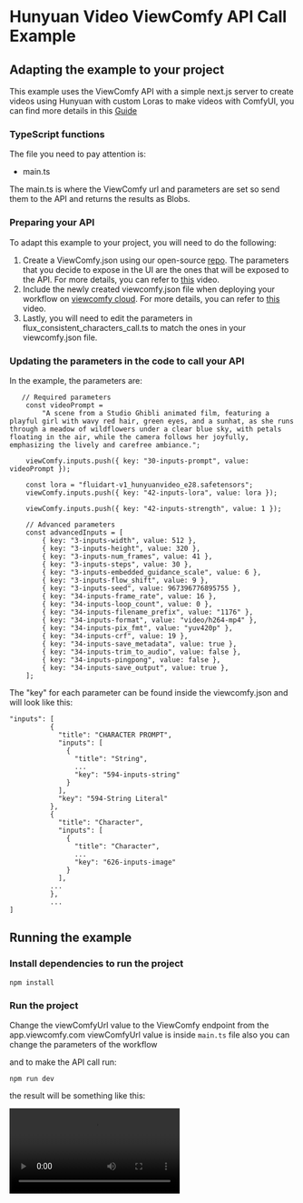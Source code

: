 # Hunyuan Video ViewComfy API Call Example

## Adapting the example to your project

This example uses the ViewComfy API with a simple next.js server to create videos using Hunyuan with custom Loras to make videos with ComfyUI, you can find more details in this [Guide](https://www.viewcomfy.com/blog/using-custom-loras-to-make-videos-with-comfyui "using-custom-loras-to-make-videos-with-comfyui") 

### TypeScript functions

The file you need to pay attention is: 
- main.ts

The main.ts is where the ViewComfy url and parameters are set so send them to the API and returns the results as Blobs. 

### Preparing your API

To adapt this example to your project, you will need to do the following:
1. Create a ViewComfy.json using our open-source [repo](https://github.com/ViewComfy/ViewComfy). The parameters that you decide to expose in the UI are the ones that will be exposed to the API. For more details, you can refer to [this](https://youtu.be/sG2elA1bdrg) video.
2. Include the newly created viewcomfy.json file when deploying your workflow on [viewcomfy cloud](https://app.viewcomfy.com/ ""). For more details, you can refer to [this](https://youtu.be/pIODXFU9sHw) video.
3. Lastly, you will need to edit the parameters in flux_consistent_characters_call.ts to match the ones in your viewcomfy.json file. 

### Updating the parameters in the code to call your API

In the example, the parameters are:
```
   // Required parameters
    const videoPrompt =
        "A scene from a Studio Ghibli animated film, featuring a playful girl with wavy red hair, green eyes, and a sunhat, as she runs through a meadow of wildflowers under a clear blue sky, with petals floating in the air, while the camera follows her joyfully, emphasizing the lively and carefree ambiance.";

    viewComfy.inputs.push({ key: "30-inputs-prompt", value: videoPrompt });

    const lora = "fluidart-v1_hunyuanvideo_e28.safetensors";
    viewComfy.inputs.push({ key: "42-inputs-lora", value: lora });

    viewComfy.inputs.push({ key: "42-inputs-strength", value: 1 });

    // Advanced parameters
    const advancedInputs = [
        { key: "3-inputs-width", value: 512 },
        { key: "3-inputs-height", value: 320 },
        { key: "3-inputs-num_frames", value: 41 },
        { key: "3-inputs-steps", value: 30 },
        { key: "3-inputs-embedded_guidance_scale", value: 6 },
        { key: "3-inputs-flow_shift", value: 9 },
        { key: "3-inputs-seed", value: 967396776895755 },
        { key: "34-inputs-frame_rate", value: 16 },
        { key: "34-inputs-loop_count", value: 0 },
        { key: "34-inputs-filename_prefix", value: "1176" },
        { key: "34-inputs-format", value: "video/h264-mp4" },
        { key: "34-inputs-pix_fmt", value: "yuv420p" },
        { key: "34-inputs-crf", value: 19 },
        { key: "34-inputs-save_metadata", value: true },
        { key: "34-inputs-trim_to_audio", value: false },
        { key: "34-inputs-pingpong", value: false },
        { key: "34-inputs-save_output", value: true },
    ];

```

The "key" for each parameter can be found inside the viewcomfy.json and will look like this:
``` 
"inputs": [
          {
            "title": "CHARACTER PROMPT",
            "inputs": [
              {
                "title": "String",
                ...
                "key": "594-inputs-string"
              }
            ],
            "key": "594-String Literal"
          },
          {
            "title": "Character",
            "inputs": [
              {
                "title": "Character",
                ...
                "key": "626-inputs-image"
              }
            ],
          ...
          },
          ...
]
```

## Running the example 


### Install dependencies to run the project

```
npm install
```

### Run the project

Change the viewComfyUrl value to the ViewComfy endpoint from the app.viewcomfy.com
viewComfyUrl value is inside `main.ts` file also you can change the parameters of the workflow

and to make the API call run:

```
npm run dev
```

the result will be something like this:

![Hunyuan Video characters result](https://viewcomfy-models-public.s3.us-east-1.amazonaws.com/template_covers/hunyuan_video_cover_video.mp4 "Hunyuan Video result")
